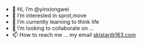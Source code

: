 - 👋 Hi, I’m @yinxiongwei
- 👀 I’m interested in sprot,move
- 🌱 I’m currently learning to think life
- 💞️ I’m looking to collaborate on ...
- 📫 How to reach me ... my email skistar@163.com

<!---
yinxiongwei/yinxiongwei is a ✨ special ✨ repository because its `README.md` (this file) appears on your GitHub profile.
You can click the Preview link to take a look at your changes.
--->
